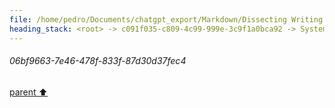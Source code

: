 ```yaml
---
file: /home/pedro/Documents/chatgpt_export/Markdown/Dissecting Writing Style Topics.md
heading_stack: <root> -> c091f035-c809-4c99-999e-3c9f1a0bca92 -> System -> 4e26b9e5-7363-4eac-9fb3-e6fd55f02123 -> System -> aaa25e2d-f881-450a-9ac5-02b072f07858 -> User -> 67069467-5e90-4551-8707-782ef7e5155b -> Assistant -> Writing Style Analysis -> Ten Topics with Heading Outlines for Similar Dissection -> aaa2aaf6-a3f4-40d3-9cb3-e2dd0330500a -> User -> c9eb3cf7-892d-4f42-832f-a784e780d05e -> Assistant -> Comprehensive Analysis of the Writing Style -> 10 Topics with Outlines for Headings -> 1. Understanding Python's Decorators -> aaa23978-80f1-4fee-88bf-334965678a1e -> User -> 758e9cec-bea5-4f76-ac6c-be6bb51a482c -> Assistant -> Comprehensive Analysis of the Writing Style of the Post -> aaa2bfb0-6fa7-4832-97b1-8cb6f06ff066 -> User -> 06bf9663-7e46-478f-833f-87d30d37fec4
---
```

###### 06bf9663-7e46-478f-833f-87d30d37fec4
[parent ⬆️](#aaa2bfb0-6fa7-4832-97b1-8cb6f06ff066)
